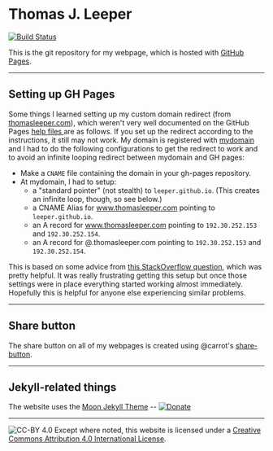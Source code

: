 # Thomas J. Leeper

[![Build Status](https://travis-ci.org/leeper/leeper.github.io.png?branch=master)](https://travis-ci.org/leeper/leeper.github.io)

This is the git repository for my webpage, which is hosted with [GitHub Pages](http://pages.github.com/).

---
## Setting up GH Pages

Some things I learned setting up my custom domain redirect (from [thomasleeper.com](http://www.thomasleeper.com)), which weren't very well documented on the GitHub Pages [help files ](https://help.github.com/articles/setting-up-a-custom-domain-with-pages) are as follows. If you set up the redirect according to the instructions, it still may not work. My domain is registered with [mydomain](http://www.mydomain.com/) and I had to do the following configurations to get the redirect to work and to avoid an infinite looping redirect between mydomain and GH pages:
* Make a `CNAME` file containing the domain in your gh-pages repository.
* At mydomain, I had to setup:
  * a "standard pointer" (not stealth) to `leeper.github.io`. (This creates an infinite loop, though, so see below.)
  * a CNAME Alias for www.thomasleeper.com pointing to `leeper.github.io`.
  * an A record for www.thomasleeper.com pointing to `192.30.252.153` and `192.30.252.154`.
  * an A record for @.thomasleeper.com pointing to `192.30.252.153` and `192.30.252.154`.

This is based on some advice from [this StackOverflow question](http://stackoverflow.com/questions/9082499/custom-domain-for-github-project-pages), which was pretty helpful. It was really frustrating getting this setup but once those settings were in place everything started working almost immediately. Hopefully this is helpful for anyone else experiencing similar problems. 

---
## Share button

The share button on all of my webpages is created using @carrot's [share-button](https://github.com/carrot/share-button).

---
## Jekyll-related things

The website uses the [Moon Jekyll Theme](https://taylantatli.github.io/Moon) -- [![Donate](https://img.shields.io/badge/paypal-donate-blue.svg)](https://www.paypal.me/taylantatli/0usd)  

---
![CC-BY 4.0](https://i.creativecommons.org/l/by/4.0/80x15.png) Except where noted, this website is licensed under a [Creative Commons Attribution 4.0 International License](http://creativecommons.org/licenses/by/4.0/).
  
